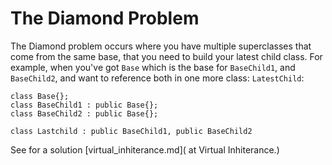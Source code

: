 # The Diamond Problem

The Diamond problem occurs where you have multiple superclasses that come from the same base, that you need
to build your latest child class. For example, when you've got `Base` which is the base for `BaseChild1`, and
`BaseChild2`, and want to reference both in one more class: `LatestChild`:
```
class Base{};
class BaseChild1 : public Base{};
class BaseChild2 : public Base{};

class Lastchild : public BaseChild1, public BaseChild2
```


See for a solution [virtual\_inhiterance.md]( at Virtual Inhiterance.)
